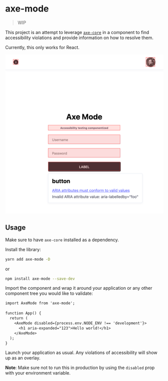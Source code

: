 # axe-mode

> WIP

This project is an attempt to leverage [`axe-core`](https://github.com/dequelabs/axe-core) in a component to find accessibility violations and provide information on how to resolve them.

Currently, this only works for React.

![Demo](./demo.png)


## Usage

Make sure to have `axe-core` installed as a dependency.

Install the library:

```bash
yarn add axe-mode -D
```

or

```bash
npm install axe-mode --save-dev
```

Import the component and wrap it around your application or any other component tree you would like to validate:

```tsx
import AxeMode from 'axe-mode';

function App() {
  return (
    <AxeMode disabled={process.env.NODE_ENV !== 'development'}>
      <h1 aria-expanded="123">Hello world!</h1>
    </AxeMode>
  );
}
```

Launch your application as usual. Any violations of accessibility will show up as an overlay.

**Note**: Make sure not to run this in production by using the `disabled` prop with your environment variable.
